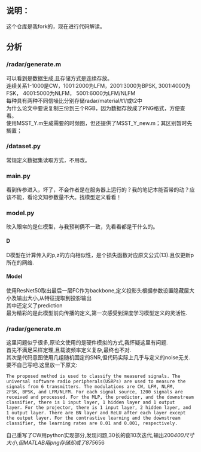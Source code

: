 ## 说明：
这个仓库是我fork的，现在进行代码解读。
## 分析 
### /radar/generate.m
可以看到是数据生成,且存储方式是连续存放。  
    连续关系1-1000是CW，1001:2000为LFM，2001:3000为BPSK, 3001:4000为FSK， 4001:5000为NLFM， 5001:6000为LFM/NLFM  
    每种具有两种不同信噪比分别存储radar/material/t1/或t2中  
    为什么论文中要说复制三份到三个RGB，因为数据存放成了PNG格式，方便查看。  
使用MSST_Y.m生成需要的时频图，但还提供了MSST_Y_new.m；其区别暂时先搁置；  
### /dataset.py  
常规定义数据集读取方式，不用改。
### main.py
看到传参进入，坏了，不会作者是在服务器上运行的？我的笔记本能否带的动？应该不能，看论文知参数量不大。找模型定义看看！  

### model.py
映入眼帘的是仨模型，与我预判俩不一致，先看看都是干什么的。  
#### D
D模型在计算传入的p,z的方向相似性，是个损失函数对应原文公式(13).且仅更新p所在的网络.  
#### Model
使用ResNet50取出最后一层FC作为backbone,定义投影头根据参数设置隐藏层大小及输出大小,从特征提取到投影输出  
其中还定义了prediction  
最为精彩的是此模型前向传播的定义,第一次感受到深度学习模型定义的灵活性.  
### /radar/generate.m
这里问题似乎很多,原论文使用的是硬件模拟的方式,我怀疑这里有问题.  
首先不满足采样定理,且载波频率定义复杂,最终也不对.  
其次是代码意图使用几组随机固定的SNR,但代码实际上几乎与定义的noise无关.  
要不自己写吧.这里放一下原文:
```raw paper - Experiments and results discussion
The proposed method is used to classify the measured signals. The
universal software radio peripherals(USRPs) are used to measure the
signals from 6 transmitters. The modulations are CW, LFM, NLFM,
2FSK, BPSK, and LFM/NLFM. For each signal source, 1200 signals are
received and processed. For the MLP, the predictor, and the downstream 
classifier, there is 1 input layer, 1 hidden layer and 1 output
layer. For the projector, there is 1 input layer, 2 hidden layer, and
1 output layer. There are BN layer and ReLU after each layer except
the output layer. For the contrastive learning and the downstream
classifier, the learning rates are 0.01 and 0.001, respectively.
```
自己重写了CW用python实现部分,发现问题,30长的窗10次迭代,输出200*400尺寸大小,但MATLAB用png存储却成了875*656  

